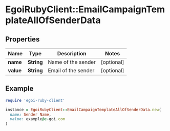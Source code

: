 # EgoiRubyClient::EmailCampaignTemplateAllOfSenderData

## Properties

| Name | Type | Description | Notes |
| ---- | ---- | ----------- | ----- |
| **name** | **String** | Name of the sender | [optional] |
| **value** | **String** | Email of the sender | [optional] |

## Example

```ruby
require 'egoi-ruby-client'

instance = EgoiRubyClient::EmailCampaignTemplateAllOfSenderData.new(
  name: Sender Name,
  value: example@e-goi.com
)
```

